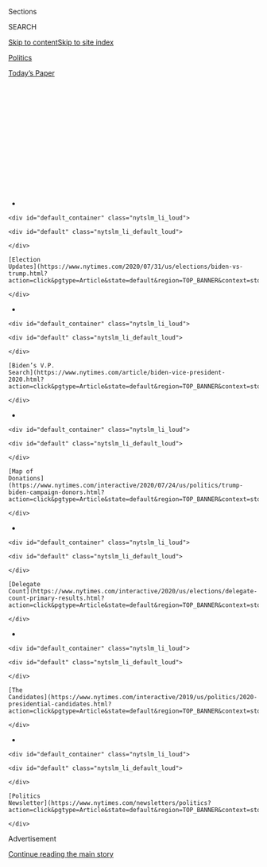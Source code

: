 <div id="app">

<div>

<div>

<div>

<div class="NYTAppHideMasthead css-1q2w90k e1suatyy0">

<div class="section css-ui9rw0 e1suatyy2">

<div class="css-eph4ug er09x8g0">

<div class="css-6n7j50">

</div>

<span class="css-1dv1kvn">Sections</span>

<div class="css-10488qs">

<span class="css-1dv1kvn">SEARCH</span>

</div>

[Skip to content](#site-content)[Skip to site
index](#site-index)

</div>

<div id="masthead-section-label" class="css-1wr3we4 eaxe0e00">

[Politics](https://www.nytimes.com/section/politics)

</div>

<div class="css-10698na e1huz5gh0">

</div>

</div>

<div id="masthead-bar-one" class="section hasLinks css-15hmgas e1csuq9d3">

<div class="css-uqyvli e1csuq9d0">

</div>

<div class="css-1uqjmks e1csuq9d1">

</div>

<div class="css-9e9ivx">

[](https://myaccount.nytimes.com/auth/login?response_type=cookie&client_id=vi)

</div>

<div class="css-1bvtpon e1csuq9d2">

[Today’s
Paper](https://www.nytimes.com/section/todayspaper)

</div>

</div>

</div>

</div>

<div data-aria-hidden="false">

<div id="site-content" data-role="main">

<div>

<div class="css-1aor85t" style="opacity:0.000000001;z-index:-1;visibility:hidden">

<div class="css-1hqnpie">

<div class="css-epjblv">

<span class="css-17xtcya">[Politics](/section/politics)</span><span class="css-x15j1o">|</span><span class="css-fwqvlz">Trump’s
‘What Do You Have to Lose?’ Presidency Is Rallying
Again</span>

</div>

<div class="css-k008qs">

<div class="css-1iwv8en">

<span class="css-18z7m18"></span>

<div>

</div>

</div>

<span class="css-1n6z4y">https://nyti.ms/3ejNqqm</span>

<div class="css-1705lsu">

<div class="css-4xjgmj">

<div class="css-4skfbu" data-role="toolbar" data-aria-label="Social Media Share buttons, Save button, and Comments Panel with current comment count" data-testid="share-tools">

  - 
  - 
  - 
  - 
    
    <div class="css-6n7j50">
    
    </div>

  - 

</div>

</div>

</div>

</div>

</div>

</div>

<div id="NYT_TOP_BANNER_REGION" class="css-13pd83m">

<div>

<div id="styln-elections-notifications-menu" class="section interactive-content interactive-size-medium css-1edisqu">

<div class="css-17ih8de interactive-body">

<div class="nytslm_innerContainer" data-aria-live="polite">

<div class="nytslm_title">

</div>

  - 
    
    <div id="default_container" class="nytslm_li_loud">
    
    <div id="default" class="nytslm_li_default_loud">
    
    </div>
    
    [Election
    Updates](https://www.nytimes.com/2020/07/31/us/elections/biden-vs-trump.html?action=click&pgtype=Article&state=default&region=TOP_BANNER&context=storylines_menu)
    
    </div>

  - 
    
    <div id="default_container" class="nytslm_li_loud">
    
    <div id="default" class="nytslm_li_default_loud">
    
    </div>
    
    [Biden’s V.P.
    Search](https://www.nytimes.com/article/biden-vice-president-2020.html?action=click&pgtype=Article&state=default&region=TOP_BANNER&context=storylines_menu)
    
    </div>

  - 
    
    <div id="default_container" class="nytslm_li_loud">
    
    <div id="default" class="nytslm_li_default_loud">
    
    </div>
    
    [Map of
    Donations](https://www.nytimes.com/interactive/2020/07/24/us/politics/trump-biden-campaign-donors.html?action=click&pgtype=Article&state=default&region=TOP_BANNER&context=storylines_menu)
    
    </div>

  - 
    
    <div id="default_container" class="nytslm_li_loud">
    
    <div id="default" class="nytslm_li_default_loud">
    
    </div>
    
    [Delegate
    Count](https://www.nytimes.com/interactive/2020/us/elections/delegate-count-primary-results.html?action=click&pgtype=Article&state=default&region=TOP_BANNER&context=storylines_menu)
    
    </div>

  - 
    
    <div id="default_container" class="nytslm_li_loud">
    
    <div id="default" class="nytslm_li_default_loud">
    
    </div>
    
    [The
    Candidates](https://www.nytimes.com/interactive/2019/us/politics/2020-presidential-candidates.html?action=click&pgtype=Article&state=default&region=TOP_BANNER&context=storylines_menu)
    
    </div>

  - 
    
    <div id="default_container" class="nytslm_li_loud">
    
    <div id="default" class="nytslm_li_default_loud">
    
    </div>
    
    [Politics
    Newsletter](https://www.nytimes.com/newsletters/politics?action=click&pgtype=Article&state=default&region=TOP_BANNER&context=storylines_menu)
    
    </div>

</div>

</div>

</div>

</div>

</div>

<div id="top-wrapper" class="css-1sy8kpn">

<div id="top-slug" class="css-l9onyx">

Advertisement

</div>

[Continue reading the main
story](#after-top)

<div class="ad top-wrapper" style="text-align:center;height:100%;display:block;min-height:250px">

<div id="top" class="place-ad" data-position="top" data-size-key="top">

</div>

</div>

<div id="after-top">

</div>

</div>

<div>

<div id="sponsor-wrapper" class="css-1hyfx7x">

<div id="sponsor-slug" class="css-19vbshk">

Supported by

</div>

[Continue reading the main
story](#after-sponsor)

<div id="sponsor" class="ad sponsor-wrapper" style="text-align:center;height:100%;display:block">

</div>

<div id="after-sponsor">

</div>

</div>

<div class="css-186x18t">

News Analysis

</div>

<div class="css-1vkm6nb ehdk2mb0">

# Trump’s ‘What Do You Have to Lose?’ Presidency Is Rallying Again

</div>

As an encapsulation of the president’s worldview, some former associates
say, there is perhaps no beating the text of a campaign waiver: “guests
voluntarily assume all risks.”

<div class="css-79elbk" data-testid="photoviewer-wrapper">

<div class="css-z3e15g" data-testid="photoviewer-wrapper-hidden">

</div>

<div class="css-1a48zt4 ehw59r15" data-testid="photoviewer-children">

![<span class="css-16f3y1r e13ogyst0" data-aria-hidden="true">President
Trump embraced the label of risk taker throughout his business career,
often eliding the reality of who was assuming much of the
risk.</span><span class="css-cnj6d5 e1z0qqy90" itemprop="copyrightHolder"><span class="css-1ly73wi e1tej78p0">Credit...</span><span><span>Doug
Mills/The New York
Times</span></span></span>](https://static01.nyt.com/images/2020/06/20/us/politics/20memo-risk1/merlin_171764799_0c22dfae-81c5-4159-9097-270267c6ccc1-articleLarge.jpg?quality=75&auto=webp&disable=upscale)

</div>

</div>

<div class="css-18e8msd">

<div class="css-vp77d3 epjyd6m0">

<div class="css-hus3qt ey68jwv0" data-aria-hidden="true">

[![Matt
Flegenheimer](https://static01.nyt.com/images/2018/10/02/multimedia/author-matt-flegenheimer/author-matt-flegenheimer-thumbLarge.png
"Matt Flegenheimer")](https://www.nytimes.com/by/matt-flegenheimer)

</div>

<div class="css-1baulvz">

By [<span class="css-1baulvz last-byline" itemprop="name">Matt
Flegenheimer</span>](https://www.nytimes.com/by/matt-flegenheimer)

</div>

</div>

  - June 20,
    2020

  - 
    
    <div class="css-4xjgmj">
    
    <div class="css-d8bdto" data-role="toolbar" data-aria-label="Social Media Share buttons, Save button, and Comments Panel with current comment count" data-testid="share-tools">
    
      - 
      - 
      - 
      - 
        
        <div class="css-6n7j50">
        
        </div>
    
      - 
    
    </div>
    
    </div>

</div>

</div>

<div class="section meteredContent css-1r7ky0e" name="articleBody" itemprop="articleBody">

<div class="css-1fanzo5 StoryBodyCompanionColumn">

<div class="css-53u6y8">

Supporting President Trump — or even taking him at his word — has always
been an exercise in risk tolerance.

“What do you have to lose?” he [asked black voters
in 2016](https://www.nytimes.com/2016/08/20/us/politics/donald-trump-speech.html),
suggesting their lives were so bleak that he was worth the gamble.

“What do you have to lose?” he [asked coronavirus
patients](https://www.nytimes.com/2020/05/18/us/politics/trump-hydroxychloroquine-covid-coronavirus.html)
this spring, suggesting their options were so few that an unproven
treatment, hydroxychloroquine, probably couldn’t hurt.

And now, as the nation grapples with the dual menaces of racism and a
relentless virus, the once-rhetorical questions of Trump-branded risk
management have given way to fine-print legal disclaimers about what
might happen if people listen to him.

</div>

</div>

<div class="css-1fanzo5 StoryBodyCompanionColumn">

<div class="css-53u6y8">

On Saturday, Mr. Trump is scheduled to rally at a packed indoor arena in
Tulsa, Okla. Many health authorities say it is a terrible idea. And what
attendees have to lose, the campaign claims, is any right to hold the
host responsible.

“By clicking register below,” [reads a
message](https://www.nytimes.com/2020/06/11/us/politics/trump-rally-coronavirus.html)
on the Trump 2020 website, directed at those planning to be there, “you
are acknowledging that an inherent risk of exposure to COVID-19 exists
in any public place where people are present. By attending the Rally,
you and any guests voluntarily assume all risks related to exposure to
COVID-19.”

As an encapsulation of the Trumpian worldview, some former associates
say, there is perhaps no beating “guests voluntarily assume all risks.”

“You walk into his office, you’re taking a risk,” said Barbara A. Res, a
former executive vice president of the Trump Organization. “Something
goes wrong, you’re going to get blamed for it.”

But then, an air of danger has been embedded in Mr. Trump’s appeal from
the start, the risk its own kind of reward for many supporters in his
first whirring slot machine of a presidential campaign.

</div>

</div>

<div class="css-1fanzo5 StoryBodyCompanionColumn">

<div class="css-53u6y8">

What could he get away with saying before the whole enterprise went
bust? Which sacred cows might
fall?

<div id="NYT_MAIN_CONTENT_1_REGION" class="css-9tf9ac">

<div>

<div id="styln-nfldraft-updates-block" class="section interactive-content interactive-size-medium css-1ftcdic">

<div class="css-17ih8de interactive-body">

<div id="styln-briefing-block" data-asset-id="">

<div class="briefing-block-header-section">

# [Latest Updates: 2020 Election](https://www.nytimes.com/2020/07/31/us/elections/biden-vs-trump.html?action=click&pgtype=Article&state=default&region=MAIN_CONTENT_1&context=storylines_live_updates)

<div class="briefing-block-ts">

Updated 2020-08-01T01:26:45.732Z

</div>

</div>

  - [Kamala Harris, a top vice-presidential contender, confronts double
    standards.](https://www.nytimes.com/2020/07/31/us/elections/biden-vs-trump.html?action=click&pgtype=Article&state=default&region=MAIN_CONTENT_1&context=storylines_live_updates#link-29fdff45)
  - [Karen Bass and Susan Rice are rising on Biden’s vice-presidential
    shortlist.](https://www.nytimes.com/2020/07/31/us/elections/biden-vs-trump.html?action=click&pgtype=Article&state=default&region=MAIN_CONTENT_1&context=storylines_live_updates#link-13ec3d9c)
  - [Trump says Russian bounties to kill U.S. troops ‘never took
    place.’](https://www.nytimes.com/2020/07/31/us/elections/biden-vs-trump.html?action=click&pgtype=Article&state=default&region=MAIN_CONTENT_1&context=storylines_live_updates#link-49e9a016)

<div class="briefing-block-footer">

<div class="briefing-block-footer-meta">

[See more
updates](https://www.nytimes.com/2020/07/31/us/elections/biden-vs-trump.html?action=click&pgtype=Article&state=default&region=MAIN_CONTENT_1&context=storylines_live_updates)

</div>

</div>

</div>

</div>

</div>

</div>

</div>

What’s the worst that could happen?

“Admit It,” read a [2015
headline](https://www.theonion.com/admit-it-you-people-want-to-see-how-far-this-goes-don-1819584988)
in The Onion, shortly after Mr. Trump became a candidate. “You People
Want To See How Far This Goes, Don’t You?”

It went far. And in this moment of national crisis, Mr. Trump’s instinct
for dice-rolling has collided with its perils on the grandest scale.

Health officials say his impulse to play down the severity of the virus
threat earlier this year informed the federal government’s [haphazard
response](https://www.nytimes.com/2020/06/03/us/cdc-coronavirus.html).
His personal disdain for mask-wearing as a risk-mitigation measure
amounts to a public safety hazard, according to medical experts, who
worry about the signal it sends to his fans.

And as the pandemic cedes part of the global foreground to nationwide
protests over police brutality and racial inequities, civil rights
advocates say Mr. Trump’s [consistent
race-baiting](https://www.nytimes.com/2020/06/11/us/politics/trump-on-race.html)
has only exacerbated tensions in these delicate days, down to the
since-abandoned decision to hold the Tulsa rally on Juneteenth.

Mr. Trump has framed the gathering as something of a defiant act
regardless, swatting away any health concerns — campaign officials [have
said](https://www.nytimes.com/2020/06/17/us/politics/tulsa-rally-trump.html)
that attendees will receive masks on site but not be required to wear
them — and [accusing
opponents](https://twitter.com/realDonaldTrump/status/1272529858501976065)
of “trying to Covid Shame us on our big Rallies.”

</div>

</div>

<div class="css-1fanzo5 StoryBodyCompanionColumn">

<div class="css-53u6y8">

“Won’t work\!” he tweeted.

</div>

</div>

<div class="css-79elbk" data-testid="photoviewer-wrapper">

<div class="css-z3e15g" data-testid="photoviewer-wrapper-hidden">

</div>

<div class="css-1a48zt4 ehw59r15" data-testid="photoviewer-children">

![<span class="css-16f3y1r e13ogyst0" data-aria-hidden="true">Guests
attending Mr. Trump’s rally in Tulsa on Saturday had to accept that they
“voluntarily assume all risks related to exposure to
COVID-19.”</span><span class="css-cnj6d5 e1z0qqy90" itemprop="copyrightHolder"><span class="css-1ly73wi e1tej78p0">Credit...</span><span>Win
Mcnamee/Getty
Images</span></span>](https://static01.nyt.com/images/2020/06/20/us/politics/20memo-risk2/merlin_173674638_473625a0-22a8-41c3-9e3d-e0bdbb022a7f-articleLarge.jpg?quality=75&auto=webp&disable=upscale)

</div>

</div>

<div class="css-1fanzo5 StoryBodyCompanionColumn">

<div class="css-53u6y8">

Some who know Mr. Trump believe that much of the electorate has grown
tired of his fate-tempting gambits, even as they expect the 2020 race to
tighten eventually against former Vice President Joseph R. Biden Jr.,
the presumptive Democratic nominee who holds a solid lead in most polls.

“This was sexy and exciting in 2015, 2016,” said Sam Nunberg, a former
Trump adviser who worked for him early in his first run. “But for people
that have known Donald Trump for a long time like me, I was always
worried that he wouldn’t wear well. And he’s at that place now, I think,
where he’s not wearing well.”

Mr. Trump seems disinclined to trust anyone else’s judgment on this
score, a hesitation born of experience. His life is, if nothing else, a
testament to the power of irrepressible salesmanship and taking chances
— or at least appearing to take chances — that the risk-averse might
discourage.

Throughout his business career, Mr. Trump embraced the label of
risk-taker while often eliding the reality of who was assuming much of
the risk, spinning failures as successes in the popular imagination.

Gwenda Blair, a biographer of the Trump family, recalled the lessons the
president learned from Roy Cohn, the notorious lawyer who mentored him.
“The school of Roy Cohn was: You can get away with almost anything,”
she said, “that there is in fact not very much risk if you come into the
world wealthy, insulated and have enormous political and financial clout
when you’re in diapers.”

As his stature grew, Ms. Blair said, Mr. Trump aimed to “make himself
big enough that he would push the risk off on everyone else, on all the
lenders and banks all the way down to the lowest tradesman and
subcontractor who didn’t get paid.”

For Mr. Trump, the psychological upsides were clear. “In some kind of
mental jujitsu way, he always wins,” she said. “So, personally, risk
isn’t an issue.”

</div>

</div>

<div class="css-1fanzo5 StoryBodyCompanionColumn">

<div class="css-53u6y8">

Politically, Mr. Trump can often appear to be operating under similar
conditions. He has watched many doomsaying predictions about his
behavior come and go — often, it seems, without much lasting
consequence, to his mind.

Public squabbles with ostensibly sympathetic targets — mocking John
McCain’s years in captivity, tussling with a Gold Star family — did not
keep Mr. Trump from the White House.

Foreign policy acts criticized as reckless — swaggering tweets about
North Korea; the drone attack that killed Maj. Gen. Qassim Suleimani,
the powerful Iranian commander — have not produced a world war, even as
some diplomats continue to doubt their wisdom.

This is a president who [stared into an
eclipse](https://www.nytimes.com/2017/08/21/us/politics/trump-eclipse.html)
because he was curious, without scorching his eyes.

Many supporters likewise view the president as a wager validated, from
voters on the Christian right who looked past his personal conduct to
conservative policy minds who reasoned that he was likelier to help
their cause than Hillary Clinton.

“A Hillary Clinton presidency is Russian roulette with a semi-auto,”
[read](https://claremontreviewofbooks.com/digital/the-flight-93-election/)
a widely circulated ****** pseudonymous essay in ****** the Claremont
Review of Books in September 2016, urging right-leaning skeptics to come
aboard. “With Trump, at least you can spin the cylinder and take your
chances.”

The author, later revealed to be [Michael
Anton](https://www.nytimes.com/2018/04/24/us/politics/michael-anton-white-house-state-dinner.html),
went on to join the Trump White House. His metaphor has persisted among
those who say that any of the president’s drawbacks pale in comparison
to a liberal alternative’s.

Yet rarely have the physical stakes of the Trump age been quite so
literal as they will be on Saturday night, with a presidential rally
overriding medical warnings.

</div>

</div>

<div class="css-1fanzo5 StoryBodyCompanionColumn">

<div class="css-53u6y8">

Republicans have said that the crowded protests against police violence
prove that there is bipartisan agreement on the value of mass assembly
even during a pandemic. Some suggested there were also cultural forces
behind the outsize interest in Mr. Trump’s event, despite the health
worries.

“Conservatives are more inclined to want to decide things for
themselves,” said Tim Pawlenty, a former Minnesota governor and
Republican presidential candidate. “They may not have a lower risk
tolerance, but they do have a lower tolerance for government telling
them what to do.”

Of course, the leader of this government would counsel them to take the
leap anyway.

In his own writings (or ghost-writings) on risk, peppered throughout his
many pre-presidential how-to books, Mr. Trump has generally come down on
the side of welcoming it.

Some decisions backfire, he allows. But what do you have to gain by
playing it safe?

“Sometimes,” Mr. Trump advises in one tome, titled “Think Like a
Champion,” “being too cautious is the greatest risk of
all.”

</div>

</div>

<div>

</div>

</div>

<div>

</div>

<div>

</div>

<div id="NYT_BELOW_MAIN_CONTENT_REGION">

<div>

<div id="STLYN_guide_v1_STYLN_guide_a" class="section css-l08pwh interactive-content interactive-size-medium">

<div class="css-17ih8de interactive-body">

<div class="g-story g-freebird g-max-limit" data-preview-slug="styln-scroll-guide">

</div>

<div id="g-electionguide-id" class="g-electionguide">

<div class="g-electionguide-container">

<div class="g-electionguide-wrapper">

<div class="g-electionguide-logo">

</div>

# Our 2020 Election Guide

Updated July 31, 2020

  - 
    
    -----
    
    ## The Latest
    
      - President Trump’s assault on the Postal Service is intersecting
        with his attacks on mail-in voting. [Voting rights groups say it
        is a recipe for
        disaster.](https://www.nytimes.com/2020/07/31/us/politics/trump-usps-mail-delays.html?action=click&pgtype=Article&state=default&region=BELOW_MAIN_CONTENT&context=storylines_guide)

  - 
    
    -----
    
    ## Biden’s V.P. Search
    
      - [Here are 13
        women](https://www.nytimes.com/article/biden-vice-president-2020.html?action=click&pgtype=Article&state=default&region=BELOW_MAIN_CONTENT&context=storylines_guide)
        who have been under consideration to be Joe Biden’s running
        mate, and why each might be chosen — and might not be.

  - 
    
    -----
    
    ## Keep Up With Our Coverage
    
      - Get an
        [email](https://www.nytimes.com/newsletters/politics?action=click&pgtype=Article&state=default&region=BELOW_MAIN_CONTENT&context=storylines_guide)
        recapping the day’s news
    
    <!-- end list -->
    
      - Download our mobile app on
        [iOS](https://apps.apple.com/us/app/nytimes/id284862083?ls=1&mat_click_id=5c79ae7455014fd1bd66b5610c05b8f2-20191112-16948&referrer=mat_click_id%3D5c79ae7455014fd1bd66b5610c05b8f2-20191112-16948%26link_click_id%3D722930677036718082)
        and
        [Android](http://a.localytics.com/android?id=com.nytimes.android&referrer=utm_source%3Dother_nyt_mobile_web%26utm_medium%3DWeb%2520page%26utm_term%3DGeneral%2520Mobile%2520Page%26utm_campaign%3DNYT%2520Mobile%2520General%2520Page)
        and turn on Breaking News and Politics alerts

</div>

</div>

</div>

</div>

</div>

</div>

</div>

<div>

</div>

<div>

<div id="bottom-wrapper" class="css-1ede5it">

<div id="bottom-slug" class="css-l9onyx">

Advertisement

</div>

[Continue reading the main
story](#after-bottom)

<div id="bottom" class="ad bottom-wrapper" style="text-align:center;height:100%;display:block;min-height:90px">

</div>

<div id="after-bottom">

</div>

</div>

</div>

</div>

</div>

## Site Index

<div>

</div>

## Site Information Navigation

  - [© <span>2020</span> <span>The New York Times
    Company</span>](https://help.nytimes.com/hc/en-us/articles/115014792127-Copyright-notice)

<!-- end list -->

  - [NYTCo](https://www.nytco.com/)
  - [Contact
    Us](https://help.nytimes.com/hc/en-us/articles/115015385887-Contact-Us)
  - [Work with us](https://www.nytco.com/careers/)
  - [Advertise](https://nytmediakit.com/)
  - [T Brand Studio](http://www.tbrandstudio.com/)
  - [Your Ad
    Choices](https://www.nytimes.com/privacy/cookie-policy#how-do-i-manage-trackers)
  - [Privacy](https://www.nytimes.com/privacy)
  - [Terms of
    Service](https://help.nytimes.com/hc/en-us/articles/115014893428-Terms-of-service)
  - [Terms of
    Sale](https://help.nytimes.com/hc/en-us/articles/115014893968-Terms-of-sale)
  - [Site
    Map](https://spiderbites.nytimes.com)
  - [Help](https://help.nytimes.com/hc/en-us)
  - [Subscriptions](https://www.nytimes.com/subscription?campaignId=37WXW)

</div>

</div>

</div>

</div>
